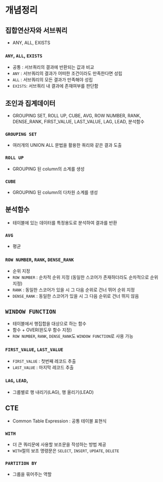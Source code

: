 # 개념정리

## 집합연산자와 서브쿼리
* ANY, ALL, EXISTS

### `ANY`, `ALL`, `EXISTS`
* 공통 : 서브쿼리의 결과에 반환되는 값과 비교
* `ANY` : 서브쿼리의 결과가 어떠한 조건이라도 만족한다면 성립
* `ALL` : 서브쿼리의 모든 결과가 만족해야 성립
* `EXISTS`: 서브쿼리 내 결과에 존재여부를 판단함

## 조인과 집계데이터
* GROUPING SET, ROLL UP, CUBE, AVG, ROW NUMBER, RANK, DENSE_RANK, FIRST_VALUE, LAST_VALUE, LAG, LEAD, 분석함수

### `GROUPING SET`
* 여러개의 UNION ALL 문법을 활용한 쿼리와 같은 결과 도출

### `ROLL UP`
* GROUPING 된 column의 소계를 생성

### `CUBE`
* GROUPING 된 column의 다차원 소계를 생성

## 분석함수
* 테이블에 있는 데이터를 특정용도로 분석하여 결과를 반환
### `AVG`
* 평균

### `ROW NUMBER`, `RANK`, `DENSE_RANK`
* 순위 지정
* `ROW NUMBER` : 순차적 순위 지정 (동일한 스코어가 존재하더라도 순차적으로 순위 지정)
* `RANK` : 동일한 스코어가 있을 시 그 다음 순위로 건너 뛰어 순위 지정
* `DENSE_RANK` : 동일한 스코어가 있을 시 그 다음 순위로 건너 뛰지 않음

## `WINDOW FUNCTION`
* 테이블에서 행집합을 대상으로 하는 함수
* 함수 + OVER(윈도우 함수 지정)
* `ROW NUMBER`, `RANK`, `DENSE_RANK`도 `WINDOW FUNCTION`로 사용 가능
### `FIRST_VALUE`, `LAST_VALUE`
* `FIRST_VALUE` : 첫번째 레코드 추출
* `LAST_VALUE` : 마지막 레코드 추출

### `LAG`, `LEAD`, 
* 그룹별로 행 내리기(LAG), 행 올리기(LEAD)

## CTE
* Common Table Expression : 공통 테이블 표현식
### `WITH`
* 더 큰 쿼리문에 사용할 보조문을 작성하는 방법 제공
* `WITH`절의 보조 명령문은 `SELECT`, `INSERT`, `UPDATE`, `DELETE`

### `PARTITION BY`
* 그룹을 묶어주는 역할
